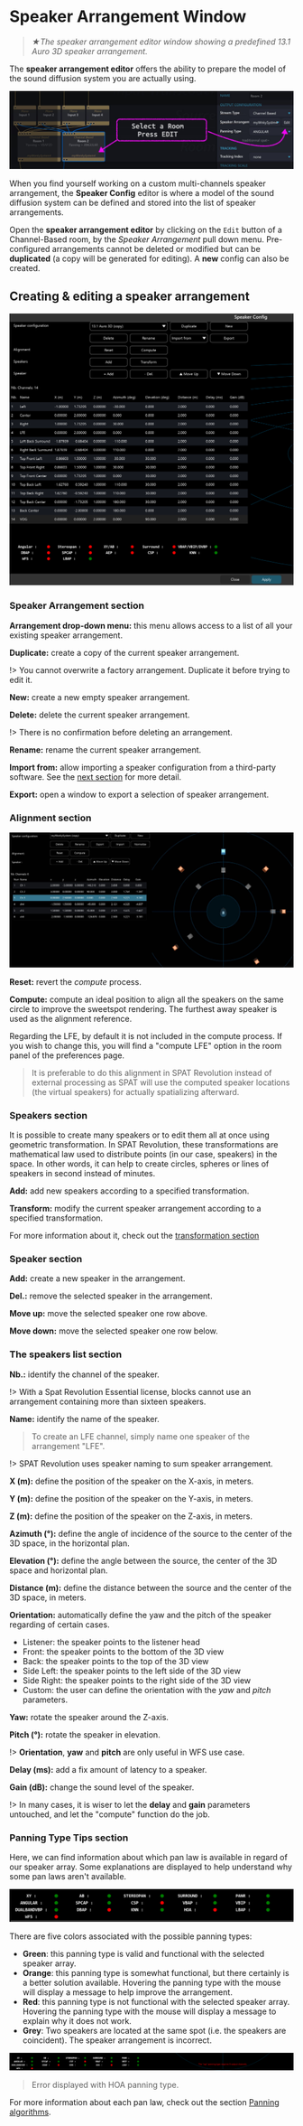 # Speaker Arrangement Window

> *★The speaker arrangement editor window showing a predefined 13.1 Auro 3D speaker arrangement.*

The **speaker arrangement editor** offers the ability to prepare the model of the sound diffusion system you are actually using.

![width=700, atl=Spat Revolution Speaker Config Edit](include/SpatRevolution_UserGuide_-035.jpg)

When you find yourself working on a custom multi-channels speaker arrangement, the **Speaker Config** editor is where a model of the sound diffusion system can be defined and stored into the list of speaker arrangements.

Open the **speaker arrangement editor** by clicking on the <code>Edit</code> button of a Channel-Based room, by the _Speaker Arrangement_ pull down menu. Pre-configured arrangements cannot be deleted or modified but can be **duplicated** (a copy will be generated for editing). A **new** config can also be created.

## Creating & editing a speaker arrangement

![width=500, atl=Spat Revolution Speaker Config](include/SpatRevolution_SpeakerConfig_3.png)

### Speaker Arrangement section

**Arrangement drop-down menu:** this menu allows access to a list of all your existing speaker arrangement.

**Duplicate:** create a copy of the current speaker arrangement.

!> You cannot overwrite a factory arrangement. Duplicate it before trying to edit it.

**New:** create a new empty speaker arrangement.

**Delete:** delete the current speaker arrangement.

!> There is no confirmation before deleting an arrangement.

**Rename:** rename the current speaker arrangement.

**Import from:** allow importing a speaker configuration from a third-party software. See the [next section](Spat_Environment_Import_Speaker_Config.md) for more detail.

**Export:** open a window to export a selection of speaker arrangement.

### Alignment section

![width=800, atl=Spat Revolution Speaker Config](include/SpatRevolution_UserGuide_-041.jpg)

**Reset:** revert the *compute* process.

**Compute:** compute an ideal position to align all the speakers on the same circle to improve the sweetspot rendering. The furthest away speaker is used as the alignment reference.

Regarding the LFE, by default it is not included in the compute process. If you wish to change this, you will find a "compute LFE" option in the room panel of the preferences page.

> It is preferable to do this alignment in SPAT Revolution instead of external processing as SPAT will use the computed speaker locations (the virtual speakers) for actually spatializing afterward.


### Speakers section

It is possible to create many speakers or to edit them all at once using geometric transformation. In SPAT Revolution, these transformations are mathematical law used to distribute points (in our case, speakers) in the space. In other words, it can help to create circles, spheres or lines of speakers in second instead of minutes.

**Add:** add new speakers according to a specified transformation.

**Transform:** modify the current speaker arrangement according to a specified transformation.


For more information about it, check out the [transformation section](Spat_Environment_Transformation.md)

<!--

TODO: add transformation speaker picture

-->

### Speaker section

**Add:** create a new speaker in the arrangement.

**Del.:** remove the selected speaker in the arrangement.

**Move up:** move the selected speaker one row above.

**Move down:** move the selected speaker one row below.

### The speakers list section

**Nb.:** identify the channel of the speaker.

!> With a Spat Revolution Essential license, blocks cannot use an arrangement containing more than sixteen speakers.

**Name:** identify the name of the speaker.

> To create an LFE channel, simply name one speaker of the arrangement "LFE".

!> SPAT Revolution uses speaker naming to sum speaker arrangement.

**X (m):** define the position of the speaker on the X-axis, in meters.

**Y (m):** define the position of the speaker on the Y-axis, in meters.

**Z (m):** define the position of the speaker on the Z-axis, in meters.

**Azimuth (°):** define the angle of incidence of the source to the center of the 3D space, in the horizontal plan.

**Elevation (°):** define the angle between the source, the center of the 3D space and horizontal plan.

**Distance (m):** define the distance between the source and the center of the 3D space, in meters.

**Orientation:** automatically define the yaw and the pitch of the speaker regarding of certain cases.

  + Listener: the speaker points to the listener head
  + Front: the speaker points to the bottom of the 3D view
  + Back: the speaker points to the top of the 3D view
  + Side Left: the speaker points to the left side of the 3D view
  + Side Right: the speaker points to the right side of the 3D view
  + Custom: the user can define the orientation with the *yaw* and *pitch* parameters.

**Yaw:** rotate the speaker around the Z-axis.

**Pitch (°):** rotate the speaker in elevation.

!> **Orientation**, **yaw** and **pitch** are only useful in WFS use case.

**Delay (ms):** add a fix amount of latency to a speaker.

**Gain (dB):** change the sound level of the speaker.

!> In many cases, it is wiser to let the **delay** and **gain** parameters untouched, and let the "compute" function do the job.

### Panning Type Tips section

Here, we can find information about which pan law is available in regard of our speaker array. Some explanations are displayed to help understand why some pan laws aren't available.

![](include/Panning_Tips.png)
<!-- TODO: update the image with the latest panType-->

There are five colors associated with the possible panning types:
+ **Green**: this panning type is valid and functional with the selected speaker array.
+ **Orange**: this panning type is somewhat functional, but there certainly is a better solution available. Hovering the panning type with the mouse will display a message to help improve the arrangement.
+ **Red**: this panning type is not functional with the selected speaker array. Hovering the panning type with the mouse will display a message to explain why it does not work.
+ **Grey**: Two speakers are located at the same spot (i.e. the speakers are coincident). The speaker arrangement is incorrect.

![](include/Panning_Tips_Error.png)

> Error displayed with HOA panning type.

For more information about each pan law, check out the section [Panning algorithms](5_Spatialisation_Technology_5_5_Panning_Algorithms.md).


<!-- > *Editing a speaker arrangement showing a copy of a 13.1 Auro 3D speaker arrangement.* -->

<!-- ![width=1000, atl=Spat Revolution Speaker Config](include/SpatRevolution_UserGuide_-037.jpg) -->

<!-- > *Computing and using the Normalize function.* -->

<!-- !> With a Spat Revolution Essential license, blocks cannot use an arrangement containing more than sixteen speakers.  -->

<!-- Managing the **speaker arrangement** includes the ability to <code>delete</code>, <code>rename</code>,  <code>import</code> configuration(s) from a file, or <code>export</code> configuration(s) to a file. Note that SPAT Revolution’s predefined speaker arrangements can’t be deleted or renamed, but duplicating them (making a copy) will allow you to edit the arrangement thus starting from an existing configuration. -->

<!-- Once editing a speaker arrangement, you can either <code>+ Add</code>, <code>- Del</code>, <code>Move Up</code> or <code>Move Down</code> speakers in the list. Note that the total number of channels in your arrangement is denoted above the list. Your speaker system contains a Low Frequency LFE channel where you want the ability to send audio to it like on an aux system? Simply adding a channel (or channels), called LFE, will do the magic for you here directly. This particular channel won’t be fed from the virtual room panning, but by the LFE Send on each of the sources that will be available on rooms containing an LFE. -->

<!-- ## Speaker Position -->

<!-- ![width=700, atl=Spat Revolution Speaker Position](include/SpatRevolution_UserGuide_-039.jpg) -->

<!-- > *Speakers can be positioned with XYZ or AED coordinates.* -->

<!-- Position information of the loudspeaker can be entered as X, Y, Z in meters or with azimuth degrees, elevation degrees, and Distance in meters. These positions have an origin of (0,0,0), the Listener Positions, the center of reference. Delay and Gain can be used to manually align the speaker location to a virtual "aligned" speaker, essentially creating a virtual speaker. -->

<!-- SPAT Revolution can accept real world absolute measurements which you have entered manually, and this speaker arrangement can be used in all channel-based contexts, such as an input array of microphones, simulating the exact physical speakers in a virtual room, virtualizing the speaker sources in binaural or transcoding into channel-based system from an Ambisonic stream.-->

<!-- The **Normalize** can be used to rapidly scale down the speaker arrangement to have the furthest away speaker distance set for example to 2 meters only. All predefined arrangements have this normalization. These 2 meters also the default source distance which brings consistency from room to room, This helps as well reduce the virtual room environment size to facilitate working with the parameters range when working with very large speaker setups. Working with arrangements normalized this way facilitates dealing with automation. -->

<!-- !>  Important, when using the **normalize function or any transform function,** you should make a copy of the arrangement prior validation, as there is no undo feature. -->

<!-- ## Speaker Alignment -->


<!-- > *★Physical and virtual speakers after using the compute function.* -->

<!-- The measurements you have entered into the speaker arrangement are also useful to compute (aka. calculate and apply) the optimum delays and gains for equidistance of all speakers to the center of reference listeners. This is an advanced speaker management technique made easily accessible by a single press of the **Compute** button.

It is a speaker alignment method on a speaker's physical configuration that may not have speakers located in ideal locations. Basically SPAT revolution will create virtual speakers after calculating and applying the alignment so all speakers become equidistant to the center of reference. This is a technique preconized when using panning methods that are sweet spot centric such as DualBand VBP, VBAP or VBIP. The methods will provide very smooth panning on arrangements that have all speakers equidistant to the optimum listening position.

> It is preferable to do this alignment in SPAT Revolution instead of external processing as SPAT will use the computed speaker locations (the virtual speakers) for actually spatializing afterward.

Regarding the LFE, by default it is not included in the compute process. If you wish to change this, you will find a "compute LFE" option in the room panel of the preferences page. -->

